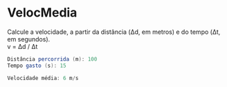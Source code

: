 # VelocMedia

Calcule a velocidade, a partir da distância (Δd, em metros) e do tempo (Δt, em segundos).  
v = Δd / Δt

```cs
Distância percorrida (m): 100
Tempo gasto (s): 15

Velocidade média: 6 m/s
```
